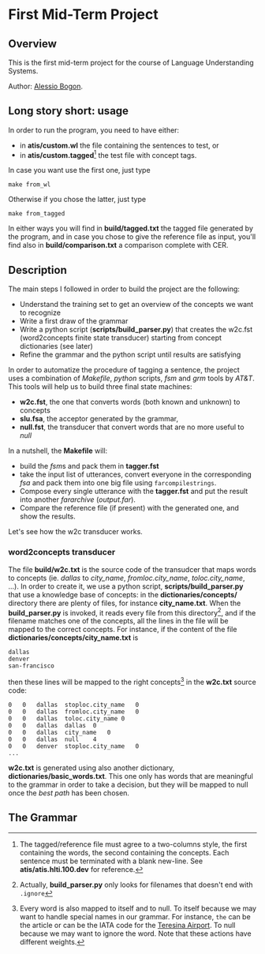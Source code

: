 # First Mid-Term Project
## Overview
This is the first mid-term project for the course of Language Understanding Systems.

Author: [Alessio Bogon](https://twitter.com/youtux).
## Long story short: usage
In order to run the program, you need to have either:

* in **atis/custom.wl** the file containing the sentences to test, or
* in **atis/custom.tagged**[^1] the test file with concept tags.

In case you want use the first one, just type 

	make from_wl
Otherwise if you chose the latter, just type

	make from_tagged

In either ways you will find in **build/tagged.txt** the tagged file generated by the program, and in case you chose to give the reference file as input, you'll find also in **build/comparison.txt** a comparison complete with CER.

[^1]: The tagged/reference file must agree to a two-columns style, the first containing the words, the second containing the concepts. Each sentence must be terminated with a blank new-line. See **atis/atis.hlti.100.dev** for reference.

## Description
The main steps I followed in order to build the project are the following:

* Understand the training set to get an overview of the concepts we want to recognize
* Write a first draw of the grammar
* Write a python script (**scripts/build_parser.py**) that creates the w2c.fst (word2concepts finite state transducer) starting from concept dictionaries (see later)
* Refine the grammar and the python script until results are satisfying

In order to automatize the procedure of tagging a sentence, the project uses a combination of *Makefile*, *python* scripts, *fsm* and *grm* tools by *AT&T*. This tools will help us to build three final state machines:

* **w2c.fst**, the one that converts words (both known and unknown) to concepts
* **slu.fsa**, the acceptor generated by the grammar,
* **null.fst**, the transducer that convert words that are no more useful to *null*

In a nutshell, the **Makefile** will:

* build the *fsm*s and pack them in **tagger.fst**
* take the input list of utterances, convert everyone in the corresponding *fsa* and pack them into one big file using `farcompilestrings`.
* Compose every single utterance with the **tagger.fst** and put the result into another *fararchive* (*output.far*).
* Compare the reference file (if present) with the generated one, and show the results.

Let's see how the w2c transducer works.

### word2concepts transducer
The file **build/w2c.txt** is the source code of the transudcer that maps words to concepts (ie. *dallas* to *city_name*, *fromloc.city_name*, *toloc.city_name*, ...). In order to create it, we use a python script, **scripts/build_parser.py** that use a knowledge base of concepts: in the **dictionaries/concepts/** directory there are plenty of files, for instance **city_name.txt**. When the **build_parser.py** is invoked, it reads every file from this directory[^2], and if the filename matches one of the concepts, all the lines in the file will be mapped to the correct concepts.
For instance, if the content of the file **dictionaries/concepts/city_name.txt** is

	dallas
	denver
	san-francisco
then these lines will be mapped to the right concepts[^3] in the **w2c.txt** source code:

	0	0	dallas	stoploc.city_name	0
	0	0	dallas	fromloc.city_name	0
	0	0	dallas	toloc.city_name	0
	0	0	dallas	dallas	0
	0	0	dallas	city_name	0
	0	0	dallas	null	4
	0	0	denver	stoploc.city_name	0
	...
**w2c.txt** is generated using also another dictionary, **dictionaries/basic_words.txt**. This one only has words that are meaningful to the grammar in order to take a decision, but they will be mapped to null once the *best path* has been chosen.

[^2]: Actually, **build_parser.py** only looks for filenames that doesn't end with `.ignore`
[^3]: Every word is also mapped to itself and to null. To itself because we may want to handle special names in our grammar. For instance, `the` can be the article or can be the IATA code for the [Teresina Airport](http://en.wikipedia.org/wiki/Teresina_Airport). To null because we may want to ignore the word. Note that these actions have different weights.

## The Grammar